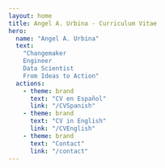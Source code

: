 ```yaml
---
layout: home
title: Angel A. Urbina - Curriculum Vitae
hero:
  name: "Angel A. Urbina"
  text: 
    "Changemaker         
    Engineer                 
    Data Scientist               
    From Ideas to Action"
  actions:
    - theme: brand
      text: "CV en Español"
      link: "/CVSpanish"
    - theme: brand
      text: "CV in English"
      link: "/CVEnglish"
    - theme: brand
      text: "Contact"
      link: "/contact"
---
```

